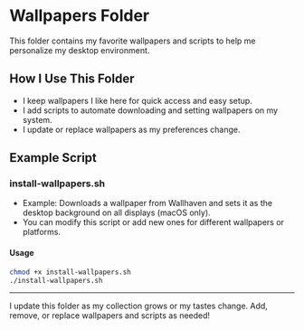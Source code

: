 # Wallpapers Folder

This folder contains my favorite wallpapers and scripts to help me personalize my desktop environment.

## How I Use This Folder

- I keep wallpapers I like here for quick access and easy setup.
- I add scripts to automate downloading and setting wallpapers on my system.
- I update or replace wallpapers as my preferences change.

## Example Script

### install-wallpapers.sh
- Example: Downloads a wallpaper from Wallhaven and sets it as the desktop background on all displays (macOS only).
- You can modify this script or add new ones for different wallpapers or platforms.

#### Usage
```sh
chmod +x install-wallpapers.sh
./install-wallpapers.sh
```

---

I update this folder as my collection grows or my tastes change. Add, remove, or replace wallpapers and scripts as needed!
